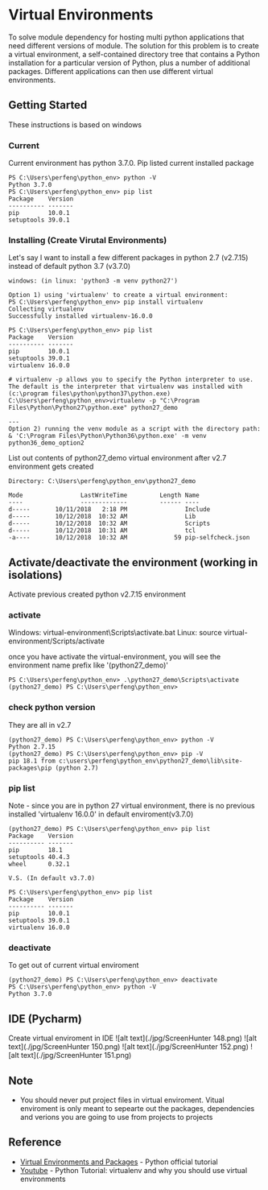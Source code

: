 # Virtual Environments
To solve module dependency for hosting multi python applications that need different versions of module. The solution for this problem is to create a virtual environment, a self-contained directory tree that contains a Python installation for a particular version of Python, plus a number of additional packages.
Different applications can then use different virtual environments.

## Getting Started

These instructions is based on windows

### Current

Current environment has python 3.7.0. Pip listed current installed package

```
PS C:\Users\perfeng\python_env> python -V
Python 3.7.0
PS C:\Users\perfeng\python_env> pip list
Package    Version
---------- -------
pip        10.0.1
setuptools 39.0.1
```

### Installing (Create Virutal Environments)

Let's say I want to install a few different packages in python 2.7 (v2.7.15) instead of default python 3.7 (v3.7.0)

```
windows: (in linux: 'python3 -m venv python27')

Option 1) using 'virtualenv' to create a virtual environment:
PS C:\Users\perfeng\python_env> pip install virtualenv
Collecting virtualenv
Successfully installed virtualenv-16.0.0

PS C:\Users\perfeng\python_env> pip list
Package    Version
---------- -------
pip        10.0.1
setuptools 39.0.1
virtualenv 16.0.0

# virtualenv -p allows you to specify the Python interpreter to use. The default is the interpreter that virtualenv was installed with (c:\program files\python\python37\python.exe)
C:\Users\perfeng\python_env>virtualenv -p "C:\Program Files\Python\Python27\python.exe" python27_demo

---
Option 2) running the venv module as a script with the directory path:
& 'C:\Program Files\Python\Python36\python.exe' -m venv python36_demo_option2

```

List out contents of python27_demo virtual environment after v2.7 environment gets created

```
Directory: C:\Users\perfeng\python_env\python27_demo

Mode                LastWriteTime         Length Name
----                -------------         ------ ----
d-----       10/11/2018   2:18 PM                Include
d-----       10/12/2018  10:32 AM                Lib
d-----       10/12/2018  10:32 AM                Scripts
d-----       10/12/2018  10:31 AM                tcl
-a----       10/12/2018  10:32 AM             59 pip-selfcheck.json
```

## Activate/deactivate the environment (working in isolations)

Activate previous created python v2.7.15 environment

### activate

Windows: virtual-environment\Scripts\activate.bat
Linux: source virtual-environment/Scripts/activate

once you have activate the virtual-environment, you will see the environment name prefix like '(python27_demo)'
```
PS C:\Users\perfeng\python_env> .\python27_demo\Scripts\activate
(python27_demo) PS C:\Users\perfeng\python_env>
```

### check python version

They are all in v2.7

```
(python27_demo) PS C:\Users\perfeng\python_env> python -V
Python 2.7.15
(python27_demo) PS C:\Users\perfeng\python_env> pip -V
pip 18.1 from c:\users\perfeng\python_env\python27_demo\lib\site-packages\pip (python 2.7)
```

### pip list 
Note - since you are in python 27 virtual environment, there is no previous installed 'virtualenv 16.0.0' in default enviroment(v3.7.0)
```
(python27_demo) PS C:\Users\perfeng\python_env> pip list
Package    Version
---------- -------
pip        18.1
setuptools 40.4.3
wheel      0.32.1

V.S. (In default v3.7.0)

PS C:\Users\perfeng\python_env> pip list
Package    Version
---------- -------
pip        10.0.1
setuptools 39.0.1
virtualenv 16.0.0

```

### deactivate
To get out of current virtual enviroment
```
(python27_demo) PS C:\Users\perfeng\python_env> deactivate
PS C:\Users\perfeng\python_env> python -V
Python 3.7.0
```

## IDE (Pycharm)
Create virtual enviroment in IDE
![alt text](./jpg/ScreenHunter 148.png)
![alt text](./jpg/ScreenHunter 150.png)
![alt text](./jpg/ScreenHunter 152.png)
![alt text](./jpg/ScreenHunter 151.png)

## Note
* You should never put project files in virtual enviroment. Vitual enviroment is only meant to sepearte out the packages, dependencies and verions you are going to use from projects to projects

## Reference

* [Virtual Environments and Packages](https://docs.python.org/3.7/tutorial/venv.html#creating-virtual-environments) - Python official tutorial
* [Youtube](https://www.youtube.com/watch?v=N5vscPTWKOk) - Python Tutorial: virtualenv and why you should use virtual environments


